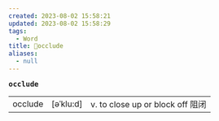 ```yaml
---
created: 2023-08-02 15:58:21
updated: 2023-08-02 15:58:29
tags:
  - Word
title: 📖occlude
aliases:
  - null
---
```


<pre><strong>occlude</strong></pre>
|   |   |   |
|---|---|---|
|occlude|[əˈklu:d]|v. to close up or block off 阻闭|
